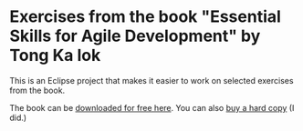 
# Exercises from the book "Essential Skills for Agile Development"  by Tong Ka lok

This is an Eclipse project that makes it easier to work on selected exercises from the book.

The book can be [downloaded for free here](http://www2.cpttm.org.mo/cyberlab/softdev/ESAD/ "Essential Skills for Agile Development").  You can also [buy a hard copy](http://www.amazon.com/Essential-Skills-Agile-Development-Tong/dp/9993776726 "Essential Skills for Agile Development: Ka Iok Tong: 9789993776727: Amazon.com: Books") (I did.)
